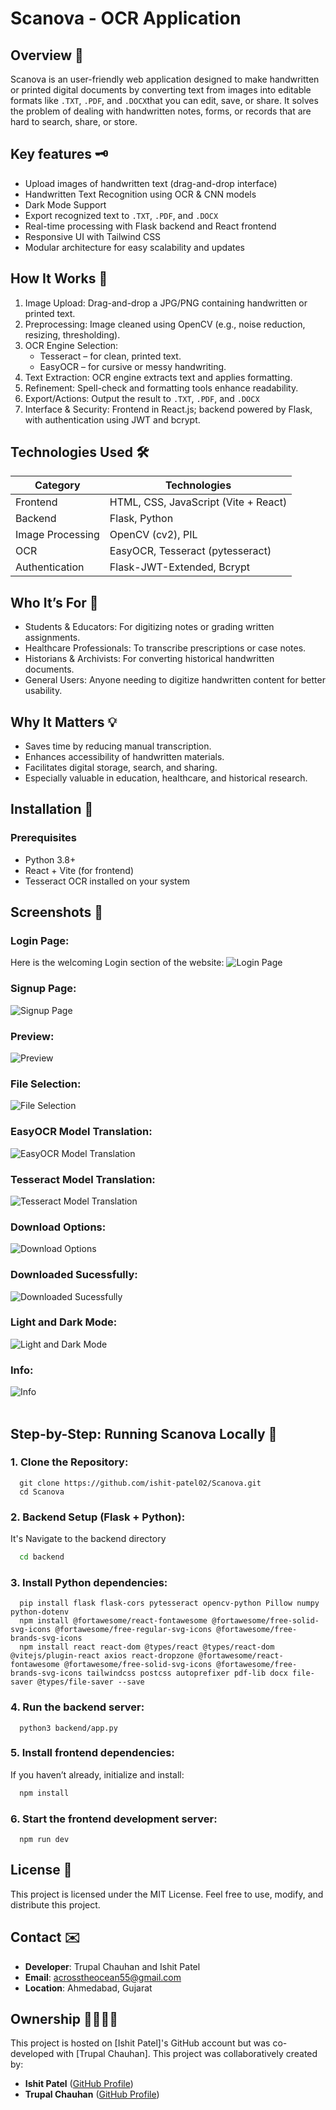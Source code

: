 # Scanova - OCR Application


##  Overview 👀
Scanova is an user-friendly web application designed to make handwritten or printed digital documents by converting text from images into editable formats like `.TXT`, `.PDF`, and `.DOCX`that you can edit, save, or share. It solves the problem of dealing with handwritten notes, forms, or records that are hard to search, share, or store.

 
## Key features 🗝️
-  Upload images of handwritten text (drag-and-drop interface)
-  Handwritten Text Recognition using OCR & CNN models
-  Dark Mode Support
-  Export recognized text to `.TXT`, `.PDF`, and `.DOCX`
-  Real-time processing with Flask backend and React frontend
-  Responsive UI with Tailwind CSS
-  Modular architecture for easy scalability and updates

## How It Works 📑
  1. Image Upload: Drag-and-drop a JPG/PNG containing handwritten or printed text.
  2. Preprocessing: Image cleaned using OpenCV (e.g., noise reduction, resizing, thresholding).
  3. OCR Engine Selection:
     - Tesseract – for clean, printed text.
     - EasyOCR – for cursive or messy handwriting.
  4. Text Extraction: OCR engine extracts text and applies formatting.
  5. Refinement: Spell-check and formatting tools enhance readability.
  6. Export/Actions: Output the result to `.TXT`, `.PDF`, and `.DOCX` 
  7. Interface & Security: Frontend in React.js; backend powered by Flask, with authentication using JWT and bcrypt.

## Technologies Used 🛠️
| Category       | Technologies                          |
|----------------|---------------------------------------|
| Frontend       | HTML, CSS, JavaScript (Vite + React)  |
| Backend        | Flask, Python                        |
| Image Processing | OpenCV (cv2), PIL                     |
| OCR            | EasyOCR, Tesseract (pytesseract)      |
| Authentication | Flask-JWT-Extended, Bcrypt            |

## Who It’s For 👥
  - Students & Educators: For digitizing notes or grading written assignments.
  - Healthcare Professionals: To transcribe prescriptions or case notes.
  - Historians & Archivists: For converting historical handwritten documents.
  - General Users: Anyone needing to digitize handwritten content for better usability.


## Why It Matters 💡
  - Saves time by reducing manual transcription.
  - Enhances accessibility of handwritten materials.
  - Facilitates digital storage, search, and sharing.
  - Especially valuable in education, healthcare, and historical research.


##  Installation 🏁

### Prerequisites
- Python 3.8+
- React + Vite (for frontend)
- Tesseract OCR installed on your system

## Screenshots 📸

### Login Page:
Here is the welcoming Login section of the website:
![Login Page](screenshot/Screenshot(1).png)

### Signup Page:
![Signup Page](screenshot/Screenshot(2).png)

### Preview:
![Preview](screenshot/Screenshot(3).png)

### File Selection:
![File Selection](screenshot/Screenshot(4).png)

### EasyOCR Model Translation:
![EasyOCR Model Translation](screenshot/Screenshot(5).png)

### Tesseract Model Translation:
![Tesseract Model Translation](screenshot/Screenshot(6).png)

### Download Options:
![Download Options](screenshot/Screenshot(7).png)

### Downloaded Sucessfully:
![Downloaded Sucessfully](screenshot/Screenshot(8).png)

### Light and Dark Mode:
![Light and Dark Mode](screenshot/Screenshot(9).png)

### Info:
![Info](screenshot/Screenshot(10).png) <br />
<br />

## Step-by-Step: Running Scanova Locally 🚀

### 1. Clone the Repository:
      git clone https://github.com/ishit-patel02/Scanova.git
      cd Scanova
      
### 2. Backend Setup (Flask + Python): 
It's Navigate to the backend directory
```bash
  cd backend
```
      
### 3. Install Python dependencies:
      pip install flask flask-cors pytesseract opencv-python Pillow numpy python-dotenv
      npm install @fortawesome/react-fontawesome @fortawesome/free-solid-svg-icons @fortawesome/free-regular-svg-icons @fortawesome/free-brands-svg-icons
      npm install react react-dom @types/react @types/react-dom @vitejs/plugin-react axios react-dropzone @fortawesome/react-fontawesome @fortawesome/free-solid-svg-icons @fortawesome/free-brands-svg-icons tailwindcss postcss autoprefixer pdf-lib docx file-saver @types/file-saver --save

### 4. Run the backend server:
      python3 backend/app.py

### 5. Install frontend dependencies: 
If you haven’t already, initialize and install:    
```bash
  npm install
```      
### 6. Start the frontend development server:
      npm run dev

## License 🪪
This project is licensed under the MIT License. Feel free to use, modify, and distribute this project.

## Contact ✉️
- **Developer**: Trupal Chauhan and Ishit Patel
- **Email**: acrosstheocean55@gmail.com
- **Location**: Ahmedabad, Gujarat

## Ownership 🫱🏻‍🫲🏼
This project is hosted on [Ishit Patel]'s GitHub account but was co-developed with [Trupal Chauhan].
This project was collaboratively created by:

- **Ishit Patel** ([GitHub Profile](https://github.com/ishit-patel02))
- **Trupal Chauhan** ([GitHub Profile](https://github.com/TrupalChauhan7))
